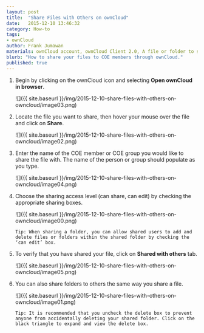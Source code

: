 ```yaml
---
layout: post
title:  "Share Files with Others on ownCloud"
date:   2015-12-10 13:46:32
category: How-to
tags:
- ownCloud
author: Frank Jumawan
materials: ownCloud account, ownCloud Client 2.0, A file or folder to share in ownCloud
blurb: "How to share your files to COE members through ownCloud."
published: true
---
```


1. Begin by clicking on the ownCloud icon and selecting **Open ownCloud in browser**.

    ![]({{ site.baseurl }}/img/2015-12-10-share-files-with-others-on-owncloud/image03.png)

2. Locate the file you want to share, then hover your mouse over the file and click on **Share**.

    ![]({{ site.baseurl }}/img/2015-12-10-share-files-with-others-on-owncloud/image02.png)

3. Enter the name of the COE member or COE group you would like to share the file with. The name of the person or group should populate as you type.

    ![]({{ site.baseurl }}/img/2015-12-10-share-files-with-others-on-owncloud/image04.png)

4. Choose the sharing access level (can share, can edit) by checking the appropriate sharing boxes.

    ![]({{ site.baseurl }}/img/2015-12-10-share-files-with-others-on-owncloud/image00.png)

    `Tip: When sharing a folder, you can allow shared users to add and delete files or folders within the shared folder by checking the ‘can edit’ box.`

5. To verify that you have shared your file, click on **Shared with others** tab.

    ![]({{ site.baseurl }}/img/2015-12-10-share-files-with-others-on-owncloud/image05.png)

6. You can also share folders to others the same way you share a file.

    ![]({{ site.baseurl }}/img/2015-12-10-share-files-with-others-on-owncloud/image01.png)

    `Tip: It is recommended that you uncheck the delete box to prevent anyone from accidentally deleting your shared folder. Click on the black triangle to expand and view the delete box.`
